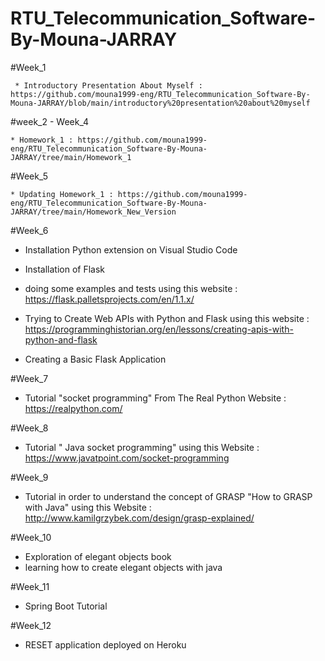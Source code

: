 # RTU_Telecommunication_Software-By-Mouna-JARRAY

#Week_1

     * Introductory Presentation About Myself : https://github.com/mouna1999-eng/RTU_Telecommunication_Software-By-Mouna-JARRAY/blob/main/introductory%20presentation%20about%20myself

#week_2 - Week_4 

    * Homework_1 : https://github.com/mouna1999-eng/RTU_Telecommunication_Software-By-Mouna-JARRAY/tree/main/Homework_1

#Week_5

    * Updating Homework_1 : https://github.com/mouna1999-eng/RTU_Telecommunication_Software-By-Mouna-JARRAY/tree/main/Homework_New_Version

#Week_6

   * Installation Python extension on Visual Studio Code

   * Installation of Flask

   * doing some examples and tests using this website : https://flask.palletsprojects.com/en/1.1.x/

   * Trying to Create Web APIs with Python and Flask using this website : https://programminghistorian.org/en/lessons/creating-apis-with-python-and-flask

   * Creating a Basic Flask Application

#Week_7

   * Tutorial "socket programming" From The Real Python Website : https://realpython.com/
   
#Week_8

   * Tutorial " Java socket programming" using this Website : https://www.javatpoint.com/socket-programming 
   
#Week_9

   * Tutorial in order to understand the concept of GRASP "How to GRASP with Java" using this Website : http://www.kamilgrzybek.com/design/grasp-explained/
   
#Week_10
   
   * Exploration of elegant objects book 
   * learning how to create elegant objects with java
   
#Week_11  

   * Spring Boot Tutorial
   
#Week_12
   
   * RESET application deployed on Heroku
